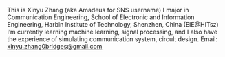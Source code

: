 This is Xinyu Zhang (aka Amadeus for SNS username)
I major in Communication Engineering, School of Electronic and Information Engineering, Harbin Institute of Technology, Shenzhen, China (EIE@HITsz)
I’m currently learning machine learning, signal processing, and I also have the experience of simulating communication system, circult design.
Email: xinyu.zhang0bridges@gmail.com
